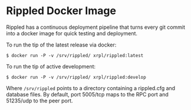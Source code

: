 # Rippled Docker Image

Rippled has a continuous deployment pipeline that turns every git commit into a
docker image for quick testing and deployment.

To run the tip of the latest release via docker:

```$ docker run -P -v /srv/rippled/ xrpl/rippled:latest```

To run the tip of active development:

```$ docker run -P -v /srv/rippled/ xrpl/rippled:develop```

Where ```/srv/rippled``` points to a directory containing a rippled.cfg and
database files. By default, port 5005/tcp maps to the RPC port and 51235/udp to
the peer port.
